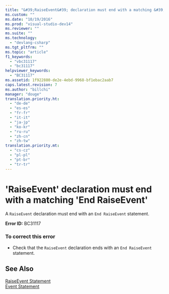 ```yaml
---
title: "&#39;RaiseEvent&#39; declaration must end with a matching &#39;End RaiseEvent&#39;"
ms.custom: ""
ms.date: "10/19/2016"
ms.prod: "visual-studio-dev14"
ms.reviewer: ""
ms.suite: ""
ms.technology: 
  - "devlang-csharp"
ms.tgt_pltfrm: ""
ms.topic: "article"
f1_keywords: 
  - "vbc31117"
  - "bc31117"
helpviewer_keywords: 
  - "BC31117"
ms.assetid: 1f922880-de2e-4ebd-9968-bf1ebac2aab7
caps.latest.revision: 7
ms.author: "billchi"
manager: "douge"
translation.priority.ht: 
  - "de-de"
  - "es-es"
  - "fr-fr"
  - "it-it"
  - "ja-jp"
  - "ko-kr"
  - "ru-ru"
  - "zh-cn"
  - "zh-tw"
translation.priority.mt: 
  - "cs-cz"
  - "pl-pl"
  - "pt-br"
  - "tr-tr"
---
```

# &#39;RaiseEvent&#39; declaration must end with a matching &#39;End RaiseEvent&#39;
A `RaiseEvent` declaration must end with an `End RaiseEvent` statement.  
  
 **Error ID:** BC31117  
  
### To correct this error  
  
-   Check that the `RaiseEvent` declaration ends with an `End RaiseEvent` statement.  
  
## See Also  
 [RaiseEvent Statement](../Topic/RaiseEvent%20Statement.md)   
 [Event Statement](../Topic/Event%20Statement.md)